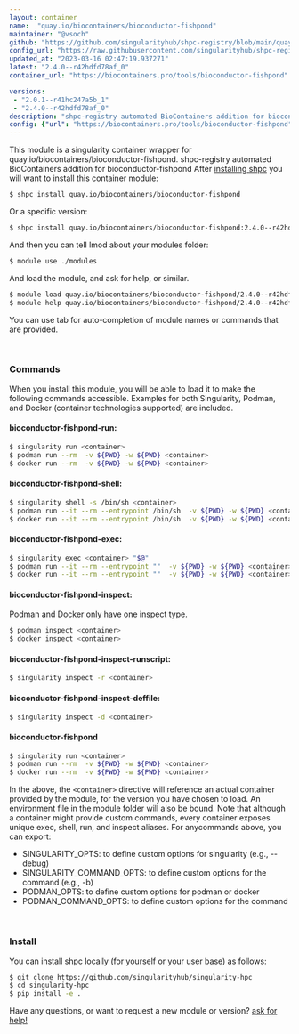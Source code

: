 ```yaml
---
layout: container
name:  "quay.io/biocontainers/bioconductor-fishpond"
maintainer: "@vsoch"
github: "https://github.com/singularityhub/shpc-registry/blob/main/quay.io/biocontainers/bioconductor-fishpond/container.yaml"
config_url: "https://raw.githubusercontent.com/singularityhub/shpc-registry/main/quay.io/biocontainers/bioconductor-fishpond/container.yaml"
updated_at: "2023-03-16 02:47:19.937271"
latest: "2.4.0--r42hdfd78af_0"
container_url: "https://biocontainers.pro/tools/bioconductor-fishpond"

versions:
 - "2.0.1--r41hc247a5b_1"
 - "2.4.0--r42hdfd78af_0"
description: "shpc-registry automated BioContainers addition for bioconductor-fishpond"
config: {"url": "https://biocontainers.pro/tools/bioconductor-fishpond", "maintainer": "@vsoch", "description": "shpc-registry automated BioContainers addition for bioconductor-fishpond", "latest": {"2.4.0--r42hdfd78af_0": "sha256:6e2a764e61c28f52fcfc4ffd20c112d6b490244113c423fafc5fc7bd5c33ebf3"}, "tags": {"2.0.1--r41hc247a5b_1": "sha256:16356fe078eb835b961a12cfa226a28d26d9fd8cd7e300fa4da0198b51acf89c", "2.4.0--r42hdfd78af_0": "sha256:6e2a764e61c28f52fcfc4ffd20c112d6b490244113c423fafc5fc7bd5c33ebf3"}, "docker": "quay.io/biocontainers/bioconductor-fishpond"}
---
```


This module is a singularity container wrapper for quay.io/biocontainers/bioconductor-fishpond.
shpc-registry automated BioContainers addition for bioconductor-fishpond
After [installing shpc](#install) you will want to install this container module:


```bash
$ shpc install quay.io/biocontainers/bioconductor-fishpond
```

Or a specific version:

```bash
$ shpc install quay.io/biocontainers/bioconductor-fishpond:2.4.0--r42hdfd78af_0
```

And then you can tell lmod about your modules folder:

```bash
$ module use ./modules
```

And load the module, and ask for help, or similar.

```bash
$ module load quay.io/biocontainers/bioconductor-fishpond/2.4.0--r42hdfd78af_0
$ module help quay.io/biocontainers/bioconductor-fishpond/2.4.0--r42hdfd78af_0
```

You can use tab for auto-completion of module names or commands that are provided.

<br>

### Commands

When you install this module, you will be able to load it to make the following commands accessible.
Examples for both Singularity, Podman, and Docker (container technologies supported) are included.

#### bioconductor-fishpond-run:

```bash
$ singularity run <container>
$ podman run --rm  -v ${PWD} -w ${PWD} <container>
$ docker run --rm  -v ${PWD} -w ${PWD} <container>
```

#### bioconductor-fishpond-shell:

```bash
$ singularity shell -s /bin/sh <container>
$ podman run --it --rm --entrypoint /bin/sh  -v ${PWD} -w ${PWD} <container>
$ docker run --it --rm --entrypoint /bin/sh  -v ${PWD} -w ${PWD} <container>
```

#### bioconductor-fishpond-exec:

```bash
$ singularity exec <container> "$@"
$ podman run --it --rm --entrypoint ""  -v ${PWD} -w ${PWD} <container> "$@"
$ docker run --it --rm --entrypoint ""  -v ${PWD} -w ${PWD} <container> "$@"
```

#### bioconductor-fishpond-inspect:

Podman and Docker only have one inspect type.

```bash
$ podman inspect <container>
$ docker inspect <container>
```

#### bioconductor-fishpond-inspect-runscript:

```bash
$ singularity inspect -r <container>
```

#### bioconductor-fishpond-inspect-deffile:

```bash
$ singularity inspect -d <container>
```



#### bioconductor-fishpond

```bash
$ singularity run <container>
$ podman run --rm  -v ${PWD} -w ${PWD} <container>
$ docker run --rm  -v ${PWD} -w ${PWD} <container>
```


In the above, the `<container>` directive will reference an actual container provided
by the module, for the version you have chosen to load. An environment file in the
module folder will also be bound. Note that although a container
might provide custom commands, every container exposes unique exec, shell, run, and
inspect aliases. For anycommands above, you can export:

 - SINGULARITY_OPTS: to define custom options for singularity (e.g., --debug)
 - SINGULARITY_COMMAND_OPTS: to define custom options for the command (e.g., -b)
 - PODMAN_OPTS: to define custom options for podman or docker
 - PODMAN_COMMAND_OPTS: to define custom options for the command

<br>

### Install

You can install shpc locally (for yourself or your user base) as follows:

```bash
$ git clone https://github.com/singularityhub/singularity-hpc
$ cd singularity-hpc
$ pip install -e .
```

Have any questions, or want to request a new module or version? [ask for help!](https://github.com/singularityhub/singularity-hpc/issues)